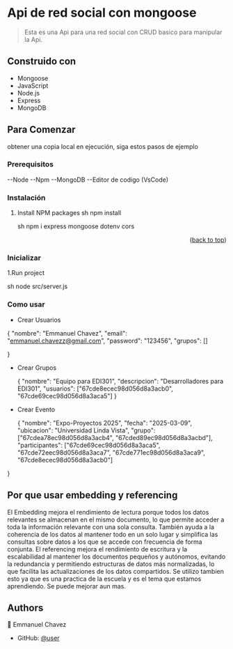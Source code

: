 <a name="readme-top"></a>

# Api de red social con mongoose

> Esta es una Api para una red social con CRUD basico para manipular la Api.

## Construido con

- Mongoose
- JavaScript
-  Node.js
-  Express
-  MongoDB


## Para Comenzar 
obtener una copia local en ejecución, siga estos pasos de ejemplo

### Prerequisitos

--Node 
--Npm 
--MongoDB
--Editor de codigo (VsCode)

### Instalación


1. Install NPM packages
   sh
   npm install
   
   sh
   npm i express mongoose dotenv cors
   

<p align="right">(<a href="#readme-top">back to top</a>)</p>

### Inicializar

1.Run project

sh
node src/server.js

### Como usar
- Crear Usuarios

{
    "nombre": "Emmanuel Chavez",
    "email": "emmanuel.chavezz@gmail.com",
    "password": "123456",
    "grupos": []

}

- Crear Grupos
  
  {
  "nombre": "Equipo para EDI301",
  "descripcion": "Desarrolladores para EDI301",
  "usuarios": ["67cde8ecec98d056d8a3acb0", "67cde69cec98d056d8a3aca5"]
}

- Crear Evento
  
  {
  "nombre": "Expo-Proyectos 2025",
  "fecha": "2025-03-09",
  "ubicacion": "Universidad Linda Vista",
  "grupo": ["67cdea78ec98d056d8a3acb4", "67cded89ec98d056d8a3acbd"],
  "participantes": ["67cde69cec98d056d8a3aca5", "67cde72eec98d056d8a3aca7", "67cde771ec98d056d8a3aca9", "67cde8ecec98d056d8a3acb0"]

}

## Por que usar embedding y referencing
El Embedding mejora el rendimiento de lectura porque todos los datos relevantes se almacenan en el mismo documento, lo que permite acceder a toda la información relevante con una sola consulta. También ayuda a la coherencia de los datos al mantener todo en un solo lugar y simplifica las consultas sobre datos a los que se accede con frecuencia de forma conjunta. El referencing mejora el rendimiento de escritura y la escalabilidad al mantener los documentos pequeños y autónomos, evitando la redundancia y permitiendo estructuras de datos más normalizadas, lo que facilita las actualizaciones de los datos compartidos. Se utilizo tambien esto ya que es una practica de la escuela y es el tema que estamos aprendiendo. Se puede mejorar aun mas.
## Authors

👤 Emmanuel Chavez

- GitHub: [@user](https://github.com/emmanuel3103)
